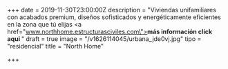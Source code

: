 +++
date = 2019-11-30T23:00:00Z
description = "Viviendas unifamiliares con acabados premium, diseños sofisticados y energéticamente eficientes en la zona que tú elijas <a href=\"www.northhome.estructurasciviles.com\"><b>más información click aqui </b></a>"
draft = true
image = "/v1626114045/urbana_jde0vj.jpg"
tipo = "residencial"
title = "North Home"

+++
